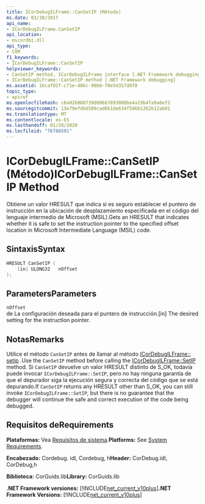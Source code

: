 ```yaml
---
title: ICorDebugILFrame::CanSetIP (Método)
ms.date: 03/30/2017
api_name:
- ICorDebugILFrame.CanSetIP
api_location:
- mscordbi.dll
api_type:
- COM
f1_keywords:
- ICorDebugILFrame::CanSetIP
helpviewer_keywords:
- CanSetIP method, ICorDebugILFrame interface [.NET Framework debugging]
- ICorDebugILFrame::CanSetIP method [.NET Framework debugging]
ms.assetid: 16caf02f-c71e-486c-90b0-f0e54357d8f0
topic_type:
- apiref
ms.openlocfilehash: c6a02b080739d00667893008be4a19b4fa9a6ef2
ms.sourcegitcommit: 13e79efdbd589cad6b1de634f5d6b1262b12ab01
ms.translationtype: MT
ms.contentlocale: es-ES
ms.lasthandoff: 01/28/2020
ms.locfileid: "76788591"
---
```

# <a name="icordebugilframecansetip-method"></a><span data-ttu-id="efcc1-102">ICorDebugILFrame::CanSetIP (Método)</span><span class="sxs-lookup"><span data-stu-id="efcc1-102">ICorDebugILFrame::CanSetIP Method</span></span>
<span data-ttu-id="efcc1-103">Obtiene un valor HRESULT que indica si es seguro establecer el puntero de instrucción en la ubicación de desplazamiento especificada en el código del lenguaje intermedio de Microsoft (MSIL).</span><span class="sxs-lookup"><span data-stu-id="efcc1-103">Gets an HRESULT that indicates whether it is safe to set the instruction pointer to the specified offset location in Microsoft Intermediate Language (MSIL) code.</span></span>  
  
## <a name="syntax"></a><span data-ttu-id="efcc1-104">Sintaxis</span><span class="sxs-lookup"><span data-stu-id="efcc1-104">Syntax</span></span>  
  
```cpp  
HRESULT CanSetIP (  
    [in] ULONG32   nOffset  
);  
```  
  
## <a name="parameters"></a><span data-ttu-id="efcc1-105">Parameters</span><span class="sxs-lookup"><span data-stu-id="efcc1-105">Parameters</span></span>  
 `nOffset`  
 <span data-ttu-id="efcc1-106">de La configuración deseada para el puntero de instrucción.</span><span class="sxs-lookup"><span data-stu-id="efcc1-106">[in] The desired setting for the instruction pointer.</span></span>  
  
## <a name="remarks"></a><span data-ttu-id="efcc1-107">Notas</span><span class="sxs-lookup"><span data-stu-id="efcc1-107">Remarks</span></span>  
 <span data-ttu-id="efcc1-108">Utilice el método `CanSetIP` antes de llamar al método [ICorDebugILFrame:: setip](icordebugilframe-setip-method.md) .</span><span class="sxs-lookup"><span data-stu-id="efcc1-108">Use the `CanSetIP` method before calling the [ICorDebugILFrame::SetIP](icordebugilframe-setip-method.md) method.</span></span> <span data-ttu-id="efcc1-109">Si `CanSetIP` devuelve un valor HRESULT distinto de S_OK, todavía puede invocar `ICorDebugILFrame::SetIP`, pero no hay ninguna garantía de que el depurador siga la ejecución segura y correcta del código que se está depurando.</span><span class="sxs-lookup"><span data-stu-id="efcc1-109">If `CanSetIP` returns any HRESULT other than S_OK, you can still invoke `ICorDebugILFrame::SetIP`, but there is no guarantee that the debugger will continue the safe and correct execution of the code being debugged.</span></span>  
  
## <a name="requirements"></a><span data-ttu-id="efcc1-110">Requisitos de</span><span class="sxs-lookup"><span data-stu-id="efcc1-110">Requirements</span></span>  
 <span data-ttu-id="efcc1-111">**Plataformas:** Vea [Requisitos de sistema](../../../../docs/framework/get-started/system-requirements.md).</span><span class="sxs-lookup"><span data-stu-id="efcc1-111">**Platforms:** See [System Requirements](../../../../docs/framework/get-started/system-requirements.md).</span></span>  
  
 <span data-ttu-id="efcc1-112">**Encabezado:** Cordebug. idl, Cordebug, h</span><span class="sxs-lookup"><span data-stu-id="efcc1-112">**Header:** CorDebug.idl, CorDebug,h</span></span>  
  
 <span data-ttu-id="efcc1-113">**Biblioteca:** CorGuids.lib</span><span class="sxs-lookup"><span data-stu-id="efcc1-113">**Library:** CorGuids.lib</span></span>  
  
 <span data-ttu-id="efcc1-114">**.NET Framework versiones:** [!INCLUDE[net_current_v10plus](../../../../includes/net-current-v10plus-md.md)]</span><span class="sxs-lookup"><span data-stu-id="efcc1-114">**.NET Framework Versions:** [!INCLUDE[net_current_v10plus](../../../../includes/net-current-v10plus-md.md)]</span></span>
